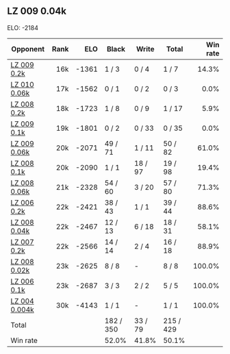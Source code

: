 ## LZ 009 0.04k ##

ELO: -2184

Opponent | Rank | ELO | Black | Write | Total | Win rate
---------|-----:|----:|-------|-------|-------|-------:
[LZ 009 0.2k](LZ%20009%200.2k.md) | 16k | -1361 | 1 / 3 | 0 / 4 | 1 / 7 | 14.3%
[LZ 010 0.06k](LZ%20010%200.06k.md) | 17k | -1562 | 0 / 1 | 0 / 2 | 0 / 3 | 0.0%
[LZ 008 0.2k](LZ%20008%200.2k.md) | 18k | -1723 | 1 / 8 | 0 / 9 | 1 / 17 | 5.9%
[LZ 009 0.1k](LZ%20009%200.1k.md) | 19k | -1801 | 0 / 2 | 0 / 33 | 0 / 35 | 0.0%
[LZ 009 0.06k](LZ%20009%200.06k.md) | 20k | -2071 | 49 / 71 | 1 / 11 | 50 / 82 | 61.0%
[LZ 008 0.1k](LZ%20008%200.1k.md) | 20k | -2090 | 1 / 1 | 18 / 97 | 19 / 98 | 19.4%
[LZ 008 0.06k](LZ%20008%200.06k.md) | 21k | -2328 | 54 / 60 | 3 / 20 | 57 / 80 | 71.3%
[LZ 006 0.2k](LZ%20006%200.2k.md) | 22k | -2421 | 38 / 43 | 1 / 1 | 39 / 44 | 88.6%
[LZ 008 0.04k](LZ%20008%200.04k.md) | 22k | -2467 | 12 / 13 | 6 / 18 | 18 / 31 | 58.1%
[LZ 007 0.2k](LZ%20007%200.2k.md) | 22k | -2566 | 14 / 14 | 2 / 4 | 16 / 18 | 88.9%
[LZ 008 0.02k](LZ%20008%200.02k.md) | 23k | -2625 | 8 / 8 | - | 8 / 8 | 100.0%
[LZ 006 0.1k](LZ%20006%200.1k.md) | 23k | -2687 | 3 / 3 | 2 / 2 | 5 / 5 | 100.0%
[LZ 004 0.004k](LZ%20004%200.004k.md) | 30k | -4143 | 1 / 1 | - | 1 / 1 | 100.0%
Total | | | 182 / 350 | 33 / 79 | 215 / 429 | 
Win rate| | | 52.0% | 41.8% | 50.1% | 

